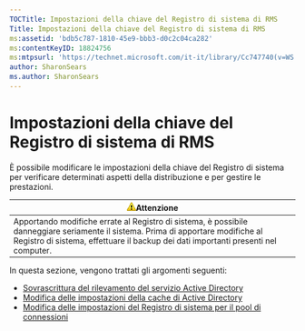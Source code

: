 ```yaml
---
TOCTitle: Impostazioni della chiave del Registro di sistema di RMS
Title: Impostazioni della chiave del Registro di sistema di RMS
ms:assetid: 'bdb5c787-1810-45e9-bbb3-d0c2c04ca282'
ms:contentKeyID: 18824756
ms:mtpsurl: 'https://technet.microsoft.com/it-it/library/Cc747740(v=WS.10)'
author: SharonSears
ms.author: SharonSears
---
```


Impostazioni della chiave del Registro di sistema di RMS
========================================================

È possibile modificare le impostazioni della chiave del Registro di sistema per verificare determinati aspetti della distribuzione e per gestire le prestazioni.

| ![](/security-updates/images/Cc747740.Caution(WS.10).gif)Attenzione                                                                                                                                          |
|-------------------------------------------------------------------------------------------------------------------------------------------------------------------------------------------------------------------------|
| Apportando modifiche errate al Registro di sistema, è possibile danneggiare seriamente il sistema. Prima di apportare modifiche al Registro di sistema, effettuare il backup dei dati importanti presenti nel computer. |

In questa sezione, vengono trattati gli argomenti seguenti:

-   [Sovrascrittura del rilevamento del servizio Active Directory](https://technet.microsoft.com/9d97e7fb-5b05-4853-ad7b-6cc82b9729f0)
-   [Modifica delle impostazioni della cache di Active Directory](https://technet.microsoft.com/8789a7a5-2065-4fae-9104-e0a70f1f2fb6)
-   [Modifica delle impostazioni del Registro di sistema per il pool di connessioni](https://technet.microsoft.com/c61d91db-a1ad-4ca5-a492-015da629afbc)
